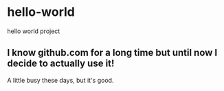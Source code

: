 # hello-world
hello world project

## I know github.com for a long time but until now I decide to actually use it!

A little busy these days, but it's good.
